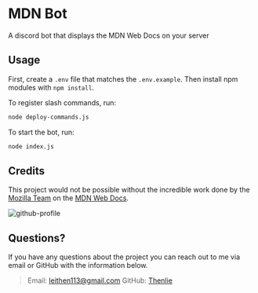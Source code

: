 # MDN Bot

A discord bot that displays the MDN Web Docs on your server

## Usage

First, create a `.env` file that matches the `.env.example`. Then install npm modules with `npm install`.

To register slash commands, run:

```sh
node deploy-commands.js
```

To start the bot, run:

```sh
node index.js
```

## Credits

This project would not be possible without the incredible work done by the [Mozilla Team](https://github.com/mdn) on the [MDN Web Docs](https://developer.mozilla.org/en-US/).

![github-profile](https://user-images.githubusercontent.com/10350960/166113119-629295f6-c282-42c9-9379-af2de5ad4338.png)

## Questions?

If you have any questions about the project you can reach out to me via email or GitHub with the information below.

>Email: [leithen113@gmail.com](leithen113@gmail.com)
>GitHub: [Thenlie](https://github.com/Thenlie)
